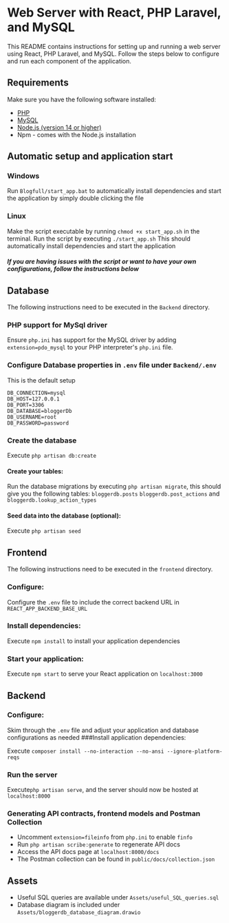 # Web Server with React, PHP Laravel, and MySQL

This README contains instructions for setting up and running a web server using React, PHP Laravel, and MySQL. Follow
the steps below to configure and run each component of the application.

## Requirements

Make sure you have the following software installed:

- [PHP](https://www.php.net/manual/en/install.php)
- [MySQL](https://dev.mysql.com/downloads/installer/)
- [Node.js (version 14 or higher)](https://nodejs.org/en/download)
- Npm - comes with the Node.js installation

## Automatic setup and application start

### Windows

Run `Blogfull/start_app.bat` to automatically install dependencies and start the application by simply double clicking
the file

### Linux

Make the script executable by running `chmod +x start_app.sh` in the terminal.
Run the script by executing `./start_app.sh`
This should automatically install dependencies and start the application

#### _If you are having issues with the script or want to have your own configurations, follow the instructions below_

## Database

The following instructions need to be executed in the `Backend` directory.

### PHP support for MySql driver

Ensure `php.ini` has support for the MySQL driver by adding `extension=pdo_mysql` to your PHP interpreter's `php.ini`
file.

### Configure Database properties in `.env` file under `Backend/.env`

This is the default setup

```
DB_CONNECTION=mysql
DB_HOST=127.0.0.1
DB_PORT=3306
DB_DATABASE=bloggerDb
DB_USERNAME=root
DB_PASSWORD=password
```

### Create the database

Execute `php artisan db:create`

#### Create your tables:

Run the database migrations by executing `php artisan migrate`, this should give you the following tables:
`bloggerdb.posts`
`bloggerdb.post_actions` and
`bloggerdb.lookup_action_types`

#### Seed data into the database (optional):

Execute `php artisan seed`

## Frontend

The following instructions need to be executed in the `frontend` directory.

### Configure:

Configure the `.env` file to include the correct backend URL in `REACT_APP_BACKEND_BASE_URL`

### Install dependencies:

Execute `npm install` to install your application dependencies

### Start your application:

Execute `npm start` to serve your React application on `localhost:3000`

## Backend

### Configure:

Skim through the `.env` file and adjust your application and database configurations as needed
###Install application dependencies:

Execute `composer install --no-interaction --no-ansi --ignore-platform-reqs`

### Run the server

Execute`php artisan serve`, and the server should now be hosted at `localhost:8000`

### Generating API contracts, frontend models and Postman Collection

- Uncomment `extension=fileinfo` from `php.ini` to enable `finfo`
- Run `php artisan scribe:generate` to regenerate API docs
- Access the API docs page at `localhost:8000/docs`
- The Postman collection can be found in `public/docs/collection.json`

## Assets

- Useful SQL queries are available under `Assets/useful_SQL_queries.sql`
- Database diagram is included under `Assets/bloggerdb_database_diagram.drawio`